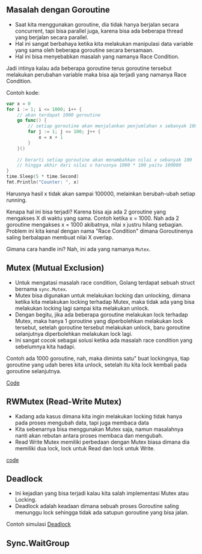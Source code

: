 ## Masalah dengan Goroutine

- Saat kita menggunakan goroutine, dia tidak hanya berjalan secara concurrent, tapi bisa parallel juga, karena bisa ada beberapa thread yang berjalan secara parallel.
- Hal ini sangat berbahaya ketika kita melakukan manipulasi data variable yang sama oleh beberapa goroutine secara bersamaan.
- Hal ini bisa menyebabkan masalah yang namanya Race Condition.

Jadi intinya kalau ada beberapa goroutine terus goroutine tersebut melakukan perubahan variable maka bisa aja terjadi yang namanya Race Condition.

Contoh kode:
```go
var x = 0
for i := 1; i <= 1000; i++ {
	// akan terdapat 1000 goroutine
	go func() {
		// setiap goroutine akan menjalankan penjumlahan x sebanyak 100 kali
		for j := 1; j <= 100; j++ {
			x = x + 1
        }   
    }()
	
	// berarti setiap goroutine akan menambahkan nilai x sebanyak 100
	// hingga akhir dari nilai x harusnya 1000 * 100 yaitu 100000
}
time.Sleep(5 * time.Second)
fmt.Println("Counter: ", x)
```

Harusnya hasil x tidak akan sampai 100000, melainkan berubah-ubah setiap running.


Kenapa hal ini bisa terjadi?
Karena bisa aja ada 2 goroutine yang mengakses X di waktu yang sama.
Contoh ketika x = 1000.
Nah ada 2 goroutine mengakses x = 1000 akibatnya, nilai x justru hilang sebagian.
Problem ini kita kenal dengan nama "Race Condition" dimana Goroutinenya saling berbalapan membuat nilai X overlap.

Gimana cara handle ini? Nah, ini ada yang namanya `Mutex`.


## Mutex (Mutual Exclusion)

- Untuk mengatasi masalah race condition, Golang terdapat sebuah struct bernama `sync.Mutex`.
- Mutex bisa digunakan untuk melakukan locking dan unlocking, dimana ketika kita melakukan locking terhadap Mutex, maka tidak ada yang bisa melakukan locking lagi sampai kita melakukan unlock.
- Dengan begitu, jika ada beberapa goroutine melakukan lock terhadap Mutex, maka hanya 1 goroutine yang diperbolehkan melakukan lock tersebut, setelah goroutine tersebut melakukan unlock, baru goroutine selanjutnya diperbolehkan melakukan lock lagi.
- Ini sangat cocok sebagai solusi ketika ada masalah race condition yang sebelumnya kita hadapi.

Contoh ada 1000 goroutine, nah, maka diminta satu" buat lockingnya, tiap goroutine yang udah beres kita unlock, setelah itu kita lock kembali pada goroutine selanjutnya.

[Code](2-mutex.go)


## RWMutex (Read-Write Mutex)

- Kadang ada kasus dimana kita ingin melakukan locking tidak hanya pada proses mengubah data, tapi juga membaca data
- Kita sebenarnya bisa menggunakan Mutex saja, namun masalahnya nanti akan rebutan antara proses membaca dan mengubah.
- Read Write Mutex memiliki perbedaan dengan Mutex biasa dimana dia memiliki dua lock, lock untuk Read dan lock untuk Write.

[code](3-RWmutex.go)


## Deadlock

- Ini kejadian yang bisa terjadi kalau kita salah implementasi Mutex atau Locking.
- Deadlock adalah keadaan dimana sebuah proses Goroutine saling menunggu lock sehingga tidak ada satupun goroutine yang bisa jalan.

Contoh simulasi [Deadlock](4-deadlock-simulation.go)


## Sync.WaitGroup